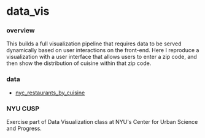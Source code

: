 # data_vis


### overview
This builds a full visualization pipeline that requires data to be served
dynamically based on user interactions on the front-end. Here I reproduce a visualization with a
user interface that allows users to enter a zip code, and then show the distribution of cuisine within that zip
code. 

### data
* [nyc_restaurants_by_cuisine](https://raw.githubusercontent.com/hvo/datasets/master/nyc_restaurants_by_cuisine.json)

### NYU CUSP
Exercise part of Data Visualization class at NYU's Center for Urban Science and Progress. 
